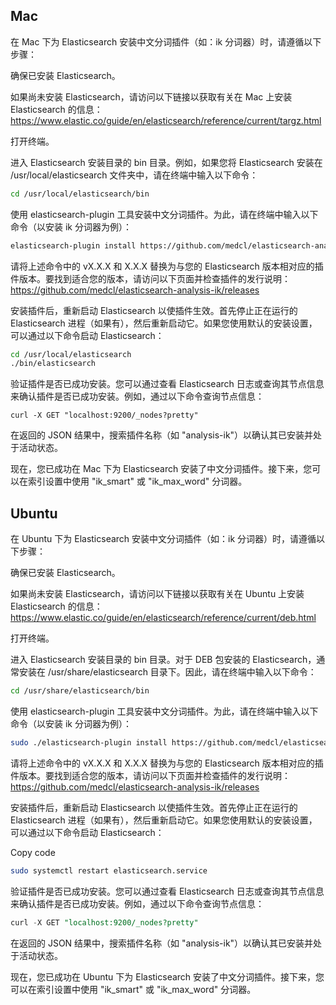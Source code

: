 ## Mac

在 Mac 下为 Elasticsearch 安装中文分词插件（如：ik 分词器）时，请遵循以下步骤：

确保已安装 Elasticsearch。

如果尚未安装 Elasticsearch，请访问以下链接以获取有关在 Mac 上安装 Elasticsearch 的信息：
https://www.elastic.co/guide/en/elasticsearch/reference/current/targz.html

打开终端。

进入 Elasticsearch 安装目录的 bin 目录。例如，如果您将 Elasticsearch 安装在 /usr/local/elasticsearch 文件夹中，请在终端中输入以下命令：

```bash
cd /usr/local/elasticsearch/bin
```

使用 elasticsearch-plugin 工具安装中文分词插件。为此，请在终端中输入以下命令（以安装 ik 分词器为例）：

```bash
elasticsearch-plugin install https://github.com/medcl/elasticsearch-analysis-ik/releases/download/vX.X.X/elasticsearch-analysis-ik-X.X.X.zip
```

请将上述命令中的 vX.X.X 和 X.X.X 替换为与您的 Elasticsearch 版本相对应的插件版本。要找到适合您的版本，请访问以下页面并检查插件的发行说明：
https://github.com/medcl/elasticsearch-analysis-ik/releases

安装插件后，重新启动 Elasticsearch 以使插件生效。首先停止正在运行的 Elasticsearch 进程（如果有），然后重新启动它。如果您使用默认的安装设置，可以通过以下命令启动 Elasticsearch：

```bash
cd /usr/local/elasticsearch
./bin/elasticsearch
```

验证插件是否已成功安装。您可以通过查看 Elasticsearch 日志或查询其节点信息来确认插件是否已成功安装。例如，通过以下命令查询节点信息：

```
curl -X GET "localhost:9200/_nodes?pretty"
```

在返回的 JSON 结果中，搜索插件名称（如 "analysis-ik"）以确认其已安装并处于活动状态。

现在，您已成功在 Mac 下为 Elasticsearch 安装了中文分词插件。接下来，您可以在索引设置中使用 "ik_smart" 或 "ik_max_word" 分词器。

## Ubuntu

在 Ubuntu 下为 Elasticsearch 安装中文分词插件（如：ik 分词器）时，请遵循以下步骤：

确保已安装 Elasticsearch。

如果尚未安装 Elasticsearch，请访问以下链接以获取有关在 Ubuntu 上安装 Elasticsearch 的信息：
https://www.elastic.co/guide/en/elasticsearch/reference/current/deb.html

打开终端。

进入 Elasticsearch 安装目录的 bin 目录。对于 DEB 包安装的 Elasticsearch，通常安装在 /usr/share/elasticsearch 目录下。因此，请在终端中输入以下命令：

```bash
cd /usr/share/elasticsearch/bin
```

使用 elasticsearch-plugin 工具安装中文分词插件。为此，请在终端中输入以下命令（以安装 ik 分词器为例）：

```bash
sudo ./elasticsearch-plugin install https://github.com/medcl/elasticsearch-analysis-ik/releases/download/vX.X.X/elasticsearch-analysis-ik-X.X.X.zip
```

请将上述命令中的 vX.X.X 和 X.X.X 替换为与您的 Elasticsearch 版本相对应的插件版本。要找到适合您的版本，请访问以下页面并检查插件的发行说明：
https://github.com/medcl/elasticsearch-analysis-ik/releases

安装插件后，重新启动 Elasticsearch 以使插件生效。首先停止正在运行的 Elasticsearch 进程（如果有），然后重新启动它。如果您使用默认的安装设置，可以通过以下命令启动 Elasticsearch：

Copy code

```bash
sudo systemctl restart elasticsearch.service
```

验证插件是否已成功安装。您可以通过查看 Elasticsearch 日志或查询其节点信息来确认插件是否已成功安装。例如，通过以下命令查询节点信息：

```sql
curl -X GET "localhost:9200/_nodes?pretty"
```

在返回的 JSON 结果中，搜索插件名称（如 "analysis-ik"）以确认其已安装并处于活动状态。

现在，您已成功在 Ubuntu 下为 Elasticsearch 安装了中文分词插件。接下来，您可以在索引设置中使用 "ik_smart" 或 "ik_max_word" 分词器。
